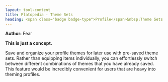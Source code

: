 ```yaml
---
layout: tool-content
title: Platopedia - Theme Sets
heading: <span class="badge badge-type">Profile</span>&nbsp;Theme Sets
---
```


<div class="linebreak"></div>

**Author:** Fear

**This is just a concept.**

Save and organize your profile themes for later use with pre-saved theme sets. Rather than equipping items individually, you can effortlessly switch between different combinations of themes that you have already saved. This feature would be incredibly convenient for users that are heavy into theming profiles.

<div class="linebreak"></div>

<div class="content-image" data-url="/docs/assets/images/concepts/themesets1.png" data-width="600px" data-label=""></div>

<div class="linebreak"></div>

<div class="content-image" data-url="/docs/assets/images/concepts/themesets2.png" data-width="600px" data-label=""></div>

<div class="linebreak"></div>
